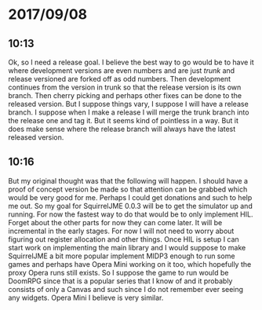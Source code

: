 # 2017/09/08

## 10:13

Ok, so I need a release goal. I believe the best way to go would be to have it
where development versions are even numbers and are just _trunk_ and release
versioned are forked off as odd numbers. Then development continues from the
version in trunk so that the release version is its own branch. Then cherry
picking and perhaps other fixes can be done to the released version. But I
suppose things vary, I suppose I will have a release branch. I suppose when
I make a release I will merge the trunk branch into the release one and tag
it. But it seems kind of pointless in a way. But it does make sense where the
release branch will always have the latest released version.

## 10:16

But my original thought was that the following will happen. I should have a
proof of concept version be made so that attention can be grabbed which would
be very good for me. Perhaps I could get donations and such to help me out. So
my goal for SquirrelJME 0.0.3 will be to get the simulator up and running. For
now the fastest way to do that would be to only implement HIL. Forget about
the other parts for now they can come later. It will be incremental in the
early stages. For now I will not need to worry about figuring out register
allocation and other things. Once HIL is setup I can start work on
implementing the main library and I would suppose to make SquirrelJME a bit
more popular implement MIDP3 enough to run some games and perhaps have Opera
Mini working on it too, which hopefully the proxy Opera runs still exists. So
I suppose the game to run would be DoomRPG since that is a popular series that
I know of and it probably consists of only a Canvas and such since I do not
remember ever seeing any widgets. Opera Mini I believe is very similar.
